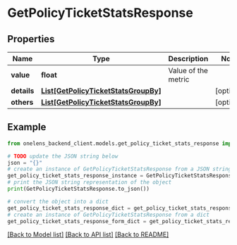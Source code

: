 # GetPolicyTicketStatsResponse


## Properties

Name | Type | Description | Notes
------------ | ------------- | ------------- | -------------
**value** | **float** | Value of the metric | 
**details** | [**List[GetPolicyTicketStatsGroupBy]**](GetPolicyTicketStatsGroupBy.md) |  | [optional] 
**others** | [**List[GetPolicyTicketStatsGroupBy]**](GetPolicyTicketStatsGroupBy.md) |  | [optional] 

## Example

```python
from onelens_backend_client.models.get_policy_ticket_stats_response import GetPolicyTicketStatsResponse

# TODO update the JSON string below
json = "{}"
# create an instance of GetPolicyTicketStatsResponse from a JSON string
get_policy_ticket_stats_response_instance = GetPolicyTicketStatsResponse.from_json(json)
# print the JSON string representation of the object
print(GetPolicyTicketStatsResponse.to_json())

# convert the object into a dict
get_policy_ticket_stats_response_dict = get_policy_ticket_stats_response_instance.to_dict()
# create an instance of GetPolicyTicketStatsResponse from a dict
get_policy_ticket_stats_response_form_dict = get_policy_ticket_stats_response.from_dict(get_policy_ticket_stats_response_dict)
```
[[Back to Model list]](../README.md#documentation-for-models) [[Back to API list]](../README.md#documentation-for-api-endpoints) [[Back to README]](../README.md)


